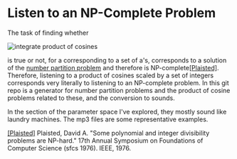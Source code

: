 Listen to an NP-Complete Problem
====

The task of finding whether

![integrate product of cosines](https://i.imgur.com/HtOPQQO.gif)

is true or not, for a corresponding to a set of a's, corresponds to a solution of the [number partition problem](https://en.wikipedia.org/wiki/Partition_problem) and therefore is NP-complete<a href="#note1" id="note1ref">[Plaisted]</a>. Therefore, listening to a product of cosines scaled by a set of integers corresponds very literally to listening to an NP-complete problem. In this git repo is a generator for number partition problems and the product of cosine problems related to these, and the conversion to sounds.

In the section of the parameter space I've explored, they mostly sound like laundry machines. The mp3 files are some representative examples.

<a id="note1" href="#note1ref">[Plaisted]</a> Plaisted, David A. "Some polynomial and integer divisibility problems are NP-hard." 17th Annual Symposium on Foundations of Computer Science (sfcs 1976). IEEE, 1976.
